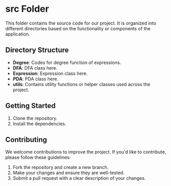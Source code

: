 # src Folder

This folder contains the source code for our project. It is organized into different directories based on the functionality or components of the application.

## Directory Structure

- **Degree**: Codes for degree function of expressions.
- **DFA**: DFA class here.
- **Expression**: Expression class here.
- **PDA**: PDA class here.
- **utils**: Contains utility functions or helper classes used across the project.

## Getting Started

1. Clone the repository.
2. Install the dependencies.
<!-- 2. Install the dependencies by running `npm install`. -->
<!-- 3. Start the development server by running `npm start`. -->

## Contributing

We welcome contributions to improve the project. If you'd like to contribute, please follow these guidelines:

1. Fork the repository and create a new branch.
2. Make your changes and ensure they are well-tested.
3. Submit a pull request with a clear description of your changes.
<!-- ## License
This project is licensed under the [MIT License](LICENSE). -->